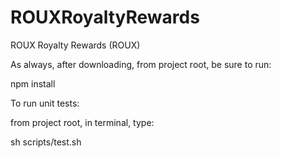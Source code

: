 # ROUXRoyaltyRewards
ROUX Royalty Rewards (ROUX)

As always, after downloading, from project root, be sure to run: 

  npm install

To run unit tests:

from project root, in terminal, type:

  sh scripts/test.sh
